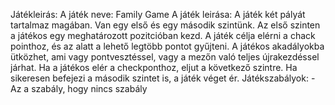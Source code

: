 Játékleirás:
A játék neve: Family Game
A játék leirása: A játék két pályát tartalmaz magában. Van egy első és egy második szintünk. Az első szinten a játékos egy
meghatározott pozitcióban kezd. A játék célja elérni a chack pointhoz, és az alatt a lehető legtöbb pontot gyűjteni.
A játékos akadályokba ütközhet, ami vagy pontvesztéssel, vagy a mezőn való teljes újrakezdéssel járhat.
Ha a játékos elér a checkponthoz, eljut a következő szintre.
Ha sikeresen befejezi a második szintet is, a játék véget ér.
Játékszabályok: - Az a szabály, hogy nincs szabály